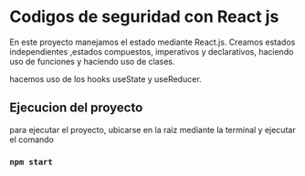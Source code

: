 # Codigos de seguridad con React js

En este proyecto manejamos el estado mediante React.js. Creamos estados independientes
,estados compuestos, imperativos y declarativos, haciendo uso de funciones y haciendo uso
de clases.

hacemos uso de los hooks useState y useReducer.

## Ejecucion del proyecto

para ejecutar el proyecto, ubicarse en la raiz mediante la terminal y ejecutar
el comando

### `npm start`
